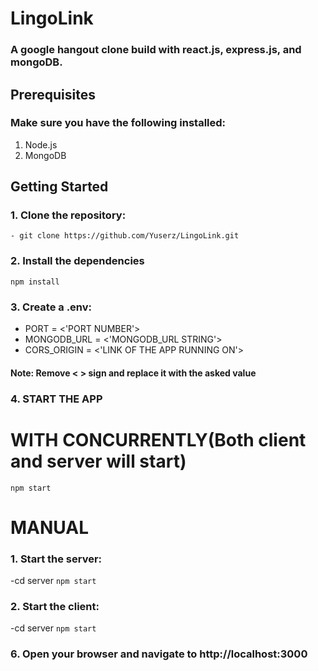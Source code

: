 # LingoLink
### A google hangout clone build with react.js, express.js, and mongoDB.

## Prerequisites
### Make sure you have the following installed:

1. Node.js
2. MongoDB

## Getting Started
### 1. Clone the repository:
    - git clone https://github.com/Yuserz/LingoLink.git
    
### 2. Install the dependencies</h3>

  `npm install`

### 3. Create a .env:</h3>
- PORT = <'PORT NUMBER'>
- MONGODB_URL = <'MONGODB_URL STRING'>
- CORS_ORIGIN = <'LINK OF THE APP RUNNING ON'>

#### Note: Remove < > sign and replace it with the asked value


### 4. START THE APP

# WITH CONCURRENTLY(Both client and server will start)

  `npm start`


# MANUAL
  ### 1. Start the server:
  -cd server
    `npm start`
    
  ### 2. Start the client:
  -cd server
    `npm start`

### 6. Open your browser and navigate to http://localhost:3000</h3>


